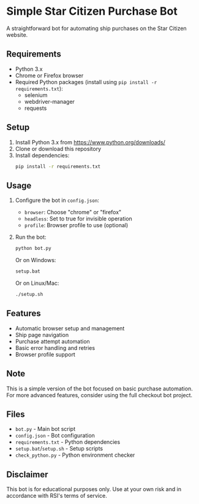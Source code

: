 # Simple Star Citizen Purchase Bot

A straightforward bot for automating ship purchases on the Star Citizen website.

## Requirements
- Python 3.x
- Chrome or Firefox browser
- Required Python packages (install using `pip install -r requirements.txt`):
  - selenium
  - webdriver-manager
  - requests

## Setup
1. Install Python 3.x from https://www.python.org/downloads/
2. Clone or download this repository
3. Install dependencies:
   ```bash
   pip install -r requirements.txt
   ```

## Usage
1. Configure the bot in `config.json`:
   - `browser`: Choose "chrome" or "firefox"
   - `headless`: Set to true for invisible operation
   - `profile`: Browser profile to use (optional)

2. Run the bot:
   ```bash
   python bot.py
   ```

   Or on Windows:
   ```bash
   setup.bat
   ```

   Or on Linux/Mac:
   ```bash
   ./setup.sh
   ```

## Features
- Automatic browser setup and management
- Ship page navigation
- Purchase attempt automation
- Basic error handling and retries
- Browser profile support

## Note
This is a simple version of the bot focused on basic purchase automation. For more advanced features, consider using the full checkout bot project.

## Files
- `bot.py` - Main bot script
- `config.json` - Bot configuration
- `requirements.txt` - Python dependencies
- `setup.bat`/`setup.sh` - Setup scripts
- `check_python.py` - Python environment checker

## Disclaimer
This bot is for educational purposes only. Use at your own risk and in accordance with RSI's terms of service.
